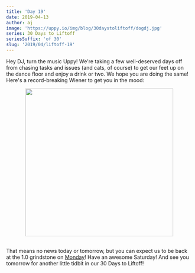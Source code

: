 ```yaml
---
title: 'Day 19'
date: 2019-04-13
author: aj
image: 'https://uppy.io/img/blog/30daystoliftoff/dogdj.jpg'
series: 30 Days to Liftoff
seriesSuffix: 'of 30'
slug: '2019/04/liftoff-19'
---
```


Hey DJ, turn the music Uppy! We're taking a few well-deserved days off from
chasing tasks and issues (and cats, of course) to get our feet up on the dance
floor and enjoy a drink or two. We hope you are doing the same! Here's a
record-breaking Wiener to get you in the mood:

<!--truncate-->

<center><img width="400" src="https://media.giphy.com/media/rdAeOA3mfXomQ/giphy.gif" /><br/><br/></center>

That means no news today or tomorrow, but you can expect us to be back at the
1.0 grindstone on [Monday](/blog/2019/04/liftoff-21/)! Have an awesome Saturday!
And see you tomorrow for another little tidbit in our 30 Days to Liftoff!
